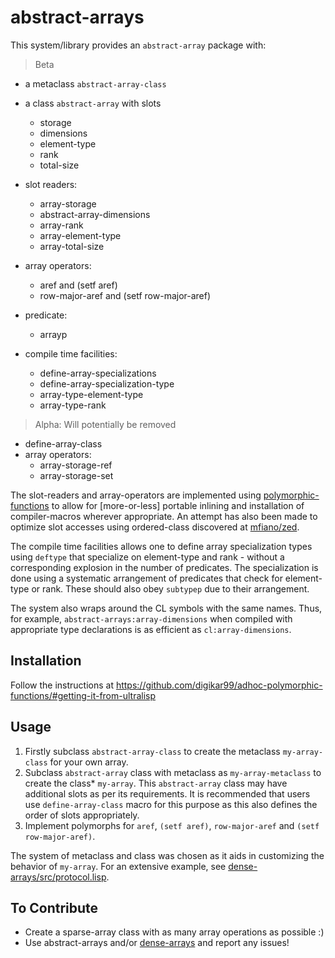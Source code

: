 
# abstract-arrays

This system/library provides an `abstract-array` package with:

> Beta

- a metaclass `abstract-array-class`
- a class `abstract-array` with slots
  - storage
  - dimensions
  - element-type
  - rank
  - total-size

- slot readers:
  - array-storage
  - abstract-array-dimensions
  - array-rank
  - array-element-type
  - array-total-size

- array operators:
  - aref and (setf aref)
  - row-major-aref and (setf row-major-aref)

- predicate:
  - arrayp

- compile time facilities:
  - define-array-specializations
  - define-array-specialization-type
  - array-type-element-type
  - array-type-rank

> Alpha: Will potentially be removed

- define-array-class
- array operators:
  - array-storage-ref
  - array-storage-set


The slot-readers and array-operators are implemented using [polymorphic-functions](https://github.com/digikar99/polymorphic-functions/) to allow for [more-or-less] portable inlining and installation of compiler-macros wherever appropriate. An attempt has also been made to optimize slot accesses using ordered-class discovered at [mfiano/zed](https://git.mfiano.net/mfiano/zed/src/branch/master/src/util-ordered-class.lisp).

The compile time facilities allows one to define array specialization types using `deftype` that specialize on element-type and rank - without a corresponding explosion in the number of predicates. The specialization is done using a systematic arrangement of predicates that check for element-type or rank. These should also obey `subtypep` due to their arrangement.

The system also wraps around the CL symbols with the same names. Thus, for example, `abstract-arrays:array-dimensions` when compiled with appropriate type declarations is as efficient as `cl:array-dimensions`.

## Installation

Follow the instructions at https://github.com/digikar99/adhoc-polymorphic-functions/#getting-it-from-ultralisp

## Usage

1. Firstly subclass `abstract-array-class` to create the metaclass `my-array-class` for your own array.
2. Subclass `abstract-array` class with metaclass as `my-array-metaclass` to create the class* `my-array`. This `abstract-array` class may have additional slots as per its requirements. It is recommended that users use `define-array-class` macro for this purpose as this also defines the order of slots appropriately.
3. Implement polymorphs for `aref`, `(setf aref)`, `row-major-aref` and `(setf row-major-aref)`.

The system of metaclass and class was chosen as it aids in customizing the behavior of `my-array`. For an extensive example, see [dense-arrays/src/protocol.lisp](https://github.com/digikar99/dense-arrays/tree/main/src/protocol.lisp).

## To Contribute

- Create a sparse-array class with as many array operations as possible :)
- Use abstract-arrays and/or [dense-arrays](https://github.com/digikar99/dense-arrays) and report any issues!
